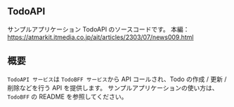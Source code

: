 ## TodoAPI
サンプルアプリケーション TodoAPI のソースコードです。
本編：https://atmarkit.itmedia.co.jp/ait/articles/2303/07/news009.html

## 概要
```TodoAPI サービス```は ```TodoBFF サービス```から API コールされ、Todo の作成 / 更新 / 削除などを行う API を提供します。
サンプルアプリケーションの使い方は、```TodoBFF``` の README を参照してください。